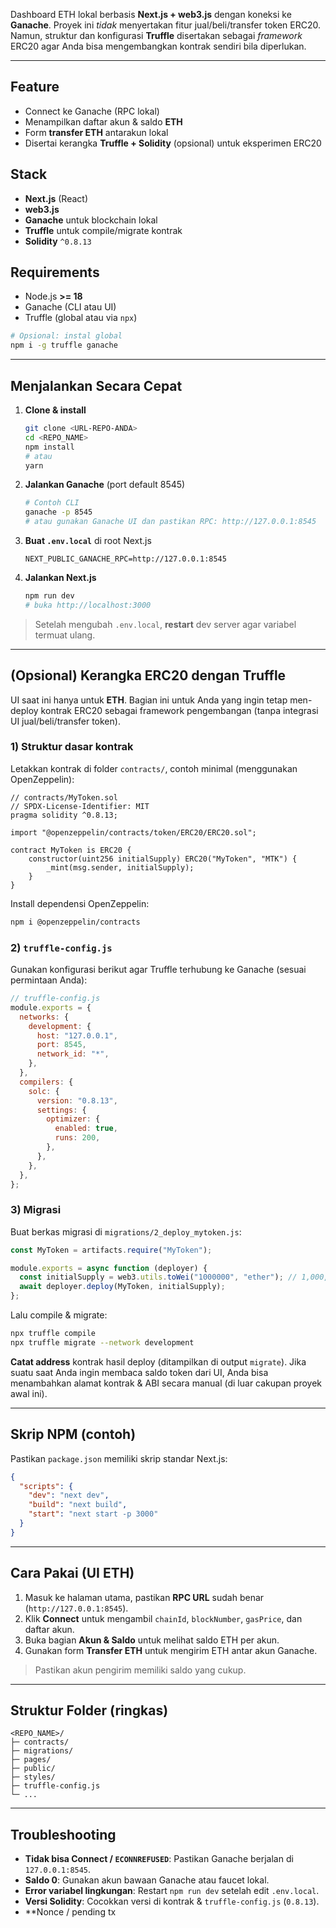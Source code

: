 Dashboard ETH lokal berbasis **Next.js + web3.js** dengan koneksi ke **Ganache**. Proyek ini _tidak_ menyertakan fitur jual/beli/transfer token ERC20. Namun, struktur dan konfigurasi **Truffle** disertakan sebagai _framework_ ERC20 agar Anda bisa mengembangkan kontrak sendiri bila diperlukan.

---

## Feature

- Connect ke Ganache (RPC lokal)
- Menampilkan daftar akun & saldo **ETH**
- Form **transfer ETH** antarakun lokal
- Disertai kerangka **Truffle + Solidity** (opsional) untuk eksperimen ERC20

## Stack

- **Next.js** (React)
- **web3.js**
- **Ganache** untuk blockchain lokal
- **Truffle** untuk compile/migrate kontrak
- **Solidity** `^0.8.13`

## Requirements

- Node.js **>= 18**
- Ganache (CLI atau UI)
- Truffle (global atau via `npx`)

```bash
# Opsional: instal global
npm i -g truffle ganache
```

---

## Menjalankan Secara Cepat

1. **Clone & install**

   ```bash
   git clone <URL-REPO-ANDA>
   cd <REPO_NAME>
   npm install
   # atau
   yarn
   ```

2. **Jalankan Ganache** (port default 8545)

   ```bash
   # Contoh CLI
   ganache -p 8545
   # atau gunakan Ganache UI dan pastikan RPC: http://127.0.0.1:8545
   ```

3. **Buat `.env.local`** di root Next.js

   ```env
   NEXT_PUBLIC_GANACHE_RPC=http://127.0.0.1:8545
   ```

4. **Jalankan Next.js**

   ```bash
   npm run dev
   # buka http://localhost:3000
   ```

> Setelah mengubah `.env.local`, **restart** dev server agar variabel termuat ulang.

---

## (Opsional) Kerangka ERC20 dengan Truffle

UI saat ini hanya untuk **ETH**. Bagian ini untuk Anda yang ingin tetap men-deploy kontrak ERC20 sebagai framework pengembangan (tanpa integrasi UI jual/beli/transfer token).

### 1) Struktur dasar kontrak

Letakkan kontrak di folder `contracts/`, contoh minimal (menggunakan OpenZeppelin):

```solidity
// contracts/MyToken.sol
// SPDX-License-Identifier: MIT
pragma solidity ^0.8.13;

import "@openzeppelin/contracts/token/ERC20/ERC20.sol";

contract MyToken is ERC20 {
    constructor(uint256 initialSupply) ERC20("MyToken", "MTK") {
        _mint(msg.sender, initialSupply);
    }
}
```

Install dependensi OpenZeppelin:

```bash
npm i @openzeppelin/contracts
```

### 2) `truffle-config.js`

Gunakan konfigurasi berikut agar Truffle terhubung ke Ganache (sesuai permintaan Anda):

```js
// truffle-config.js
module.exports = {
  networks: {
    development: {
      host: "127.0.0.1",
      port: 8545,
      network_id: "*",
    },
  },
  compilers: {
    solc: {
      version: "0.8.13",
      settings: {
        optimizer: {
          enabled: true,
          runs: 200,
        },
      },
    },
  },
};
```

### 3) Migrasi

Buat berkas migrasi di `migrations/2_deploy_mytoken.js`:

```js
const MyToken = artifacts.require("MyToken");

module.exports = async function (deployer) {
  const initialSupply = web3.utils.toWei("1000000", "ether"); // 1,000,000 MTK (18 desimal)
  await deployer.deploy(MyToken, initialSupply);
};
```

Lalu compile & migrate:

```bash
npx truffle compile
npx truffle migrate --network development
```

**Catat address** kontrak hasil deploy (ditampilkan di output `migrate`). Jika suatu saat Anda ingin membaca saldo token dari UI, Anda bisa menambahkan alamat kontrak & ABI secara manual (di luar cakupan proyek awal ini).

---

## Skrip NPM (contoh)

Pastikan `package.json` memiliki skrip standar Next.js:

```json
{
  "scripts": {
    "dev": "next dev",
    "build": "next build",
    "start": "next start -p 3000"
  }
}
```

---

## Cara Pakai (UI ETH)

1. Masuk ke halaman utama, pastikan **RPC URL** sudah benar (`http://127.0.0.1:8545`).
2. Klik **Connect** untuk mengambil `chainId`, `blockNumber`, `gasPrice`, dan daftar akun.
3. Buka bagian **Akun & Saldo** untuk melihat saldo ETH per akun.
4. Gunakan form **Transfer ETH** untuk mengirim ETH antar akun Ganache.

> Pastikan akun pengirim memiliki saldo yang cukup.

---

## Struktur Folder (ringkas)

```
<REPO_NAME>/
├─ contracts/
├─ migrations/
├─ pages/
├─ public/
├─ styles/
├─ truffle-config.js
└─ ...
```

---

## Troubleshooting

- **Tidak bisa Connect / `ECONNREFUSED`**: Pastikan Ganache berjalan di `127.0.0.1:8545`.
- **Saldo 0**: Gunakan akun bawaan Ganache atau faucet lokal.
- **Error variabel lingkungan**: Restart `npm run dev` setelah edit `.env.local`.
- **Versi Solidity**: Cocokkan versi di kontrak & `truffle-config.js` (`0.8.13`).
- \*\*Nonce / pending tx
